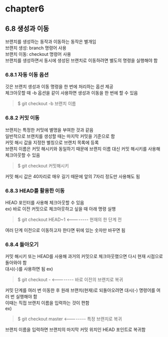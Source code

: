 # chapter6

## 6.8 생성과 이동 
브랜치를 생성하는 동작과 이동하는 동작은 별개임<br>
브랜치 생성: branch 명령어 사용 <br>
브랜치 이동: checkout 명령어 사용 <br>
브랜치를 생성하면서 동시에 생성된 브랜치로 이동하려면 별도의 명령을 실행해야 함

### 6.8.1 자동 이동 옵션 <br>
깃은 브랜치 생성과 이동 명령을 한 번에 처리하는 옵션 제공  <br>
체크아웃할 때 -b 옵션을 같이 사용하면 생성과 이동을 한 번에 할 수 있음 <br>
> $ git checkout -b 브랜치 이름

### 6.8.2 커밋 이동 <br>
브랜치는 특정한 커밋에 별명을 부여한 것과 같음 <br>
일반적으로 브랜치를 생성할 때는 마지막 커밋을 기준으로 함 <br>
커밋 해시 값을 지정한 별칭으로 브랜치 목록에 등록 <br>
브랜치 이름은 커밋 해시키와 동일하기 때문에 브랜치 이름 대신 커밋 해시키를 사용해 체크아웃할 수 있음 <br>
> $ git checkout 커밋해시키 <br>

커밋 해시 값은 40자리로 매우 길기 때문에 앞의 7자리 정도만 사용해도 됨

### 6.8.3 HEAD를 활용한 이동 <br>
HEAD 포인터를 사용해 체크아웃할 수 있음 <br>
ex) 바로 이전 커밋으로 체크아웃하고 싶을 때 아래 명령 실행 <br>
> $ git checkout HEAD~1 <-------- 현재의 한 단계 전 <br>

여러 단계 이전으로 이동하고자 한다면 뒤에 있는 숫자만 바꾸면 됨

### 6.8.4 돌아오기 <br>
커밋 해시키 또는 HEAD를 사용해 과거의 커밋으로 체크아웃했으면 다시 현재 시점으로 돌아와야 함 <br>
대시(-)를 사용하면 됨
ex) <br>
> $ git checkout - <-------- 바로 이전의 브랜치로 복귀 <br>

커밋 단계를 여러 번 이동한 후 원래 브랜치(현재)로 되돌아오려면 대시(-) 명령어를 여러 번 실행해야 함 <br>
이때는 직접 브랜치 이름을 입력하는 것이 편함 <br>
ex)  <br>
> $ git checkout master <-------- 특정 브랜치로 복귀 <br>

브랜치 이름을 입력하면 브랜치의 마지막 커밋 위치인 HEAD 포인트로 복귀함
